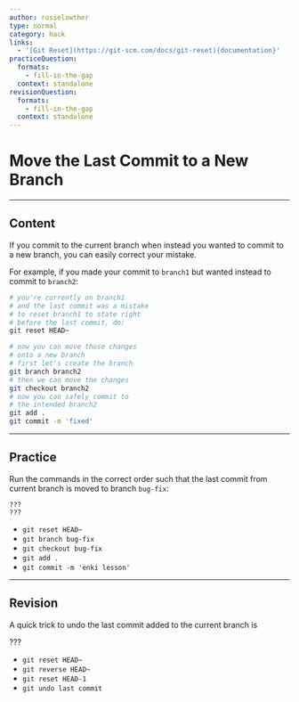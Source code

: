 ```yaml
---
author: rosielowther
type: normal
category: hack
links:
  - '[Git Reset](https://git-scm.com/docs/git-reset){documentation}'
practiceQuestion:
  formats:
    - fill-in-the-gap
  context: standalone
revisionQuestion:
  formats:
    - fill-in-the-gap
  context: standalone
---
```


# Move the Last Commit to a New Branch


---

## Content

If you commit to the current branch when instead you wanted to commit to a new branch, you can easily correct your mistake.

For example, if you made your commit to `branch1` but wanted instead to commit to `branch2`:

```bash
# you're currently on branch1
# and the last commit was a mistake
# to reset branch1 to state right
# before the last commit, do:
git reset HEAD~

# now you can move those changes
# onto a new branch
# first let's create the branch
git branch branch2
# then we can move the changes
git checkout branch2
# now you can safely commit to
# the intended branch2
git add .
git commit -m 'fixed'
```


---

## Practice

Run the commands in the correct order such that the last commit from current branch is moved to branch `bug-fix`:

```plain-text
???
???
```

- `git reset HEAD~`
- `git branch bug-fix`
- `git checkout bug-fix`
- `git add .`
- `git commit -m 'enki lesson'`


---

## Revision

A quick trick to undo the last commit added to the current branch is

???

- `git reset HEAD~`
- `git reverse HEAD~`
- `git reset HEAD-1`
- `git undo last commit`
